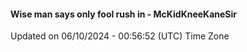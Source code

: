 #### Wise man says only fool rush in - McKidKneeKaneSir
Updated on 06/10/2024 - 00:56:52 (UTC) Time Zone
